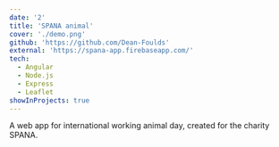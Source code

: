 ```yaml
---
date: '2'
title: 'SPANA animal'
cover: './demo.png'
github: 'https://github.com/Dean-Foulds'
external: 'https://spana-app.firebaseapp.com/'
tech:
  - Angular
  - Node.js
  - Express
  - Leaflet
showInProjects: true
---
```


A web app for international working animal day, created for the charity SPANA.
